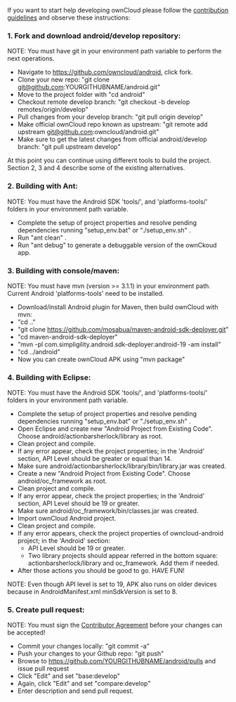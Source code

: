   
If you want to start help developing ownCloud please follow the [contribution guidelines][0] and observe these instructions:
  
### 1. Fork and download android/develop repository:

NOTE: You must have git in your environment path variable to perform the next operations.
  
* Navigate to https://github.com/owncloud/android, click fork.
* Clone your new repo: "git clone git@github.com:YOURGITHUBNAME/android.git"
* Move to the project folder with "cd android"
* Checkout remote develop branch: "git checkout -b develop remotes/origin/develop"
* Pull changes from your develop branch: "git pull origin develop"
* Make official ownCloud repo known as upstream: "git remote add upstream git@github.com:owncloud/android.git"
* Make sure to get the latest changes from official android/develop branch: "git pull upstream develop"

At this point you can continue using different tools to build the project. Section 2, 3 and 4 describe some of the existing alternatives.  

### 2. Building with Ant:
  
NOTE: You must have the Android SDK 'tools/', and 'platforms-tools/' folders in your environment path variable.

* Complete the setup of project properties and resolve pending dependencies running "setup_env.bat" or "./setup_env.sh" .
* Run "ant clean" .
* Run "ant debug" to generate a debuggable version of the ownCkoud app.

### 3. Building with console/maven:

NOTE: You must have mvn (version >= 3.1.1) in your environment path. Current Android 'platforms-tools' need to be installed.

* Download/install Android plugin for Maven, then build ownCloud with mvn:
* "cd .."
* "git clone https://github.com/mosabua/maven-android-sdk-deployer.git"
* "cd maven-android-sdk-deployer"
* "mvn -pl com.simpligility.android.sdk-deployer:android-19 -am install"
* "cd ../android"
* Now you can create ownCloud APK using "mvn package"

### 4. Building with Eclipse:

NOTE: You must have the Android SDK 'tools/', and 'platforms-tools/' folders in your environment path variable.

* Complete the setup of project properties and resolve pending dependencies running "setup_env.bat" or "./setup_env.sh" .
* Open Eclipse and create new "Android Project from Existing Code". Choose android/actionbarsherlock/library as root.
* Clean project and compile.
* If any error appear, check the project properties; in the 'Android' section, API Level should be greater or equal than 14.
* Make sure android/actionbarsherlock/library/bin/library.jar was created.
* Create a new "Android Project from Existing Code". Choose android/oc_framework as root.
* Clean project and compile.
* If any error appear, check the project properties; in the 'Android' section, API Level should be 19 or greater.
* Make sure android/oc_framework/bin/classes.jar was created.  
* Import ownCloud Android project.
* Clean project and compile.
* If any error appears, check the project properties of owncloud-android project; in the 'Android' section:
  - API Level should be 19 or greater.
  - Two library projects should appear referred in the bottom square: actionbarsherlock/library and oc_framework. Add them if needed. 
* After those actions you should be good to go. HAVE FUN!

NOTE: Even though API level is set to 19, APK also runs on older devices because in AndroidManifest.xml minSdkVersion is set to 8.

### 5. Create pull request:
  
NOTE: You must sign the [Contributor Agreement][1] before your changes can be accepted!

* Commit your changes locally: "git commit -a"
* Push your changes to your Github repo: "git push"
* Browse to https://github.com/YOURGITHUBNAME/android/pulls and issue pull request
* Click "Edit" and set "base:develop"
* Again, click "Edit" and set "compare:develop"
* Enter description and send pull request.


[0]: https://github.com/owncloud/android/blob/master/CONTRIBUTING.md
[1]: http://owncloud.org/about/contributor-agreement/
